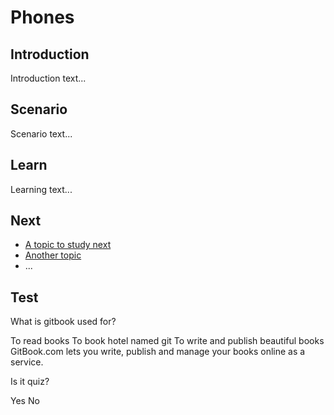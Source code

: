 # Phones
## Introduction

Introduction text...


## Scenario

Scenario text...


## Learn

Learning text...


## Next

 * [A topic to study next](en/topics/_topic/_unit/index.md)
 * [Another topic](en/topics/_topic/_unit/index.md)
 * ...


## Test

<quiz name="Gitbook Quiz">
    <question multiple>
        <p>What is gitbook used for?</p>
        <answer correct>To read books</answer>
        <answer>To book hotel named git</answer>
        <answer correct>To write and publish beautiful books</answer>
        <explanation>GitBook.com lets you write, publish and manage your books online as a service.</explanation>
    </question>
    <question>
        <p>Is it quiz?</p>
        <answer correct>Yes</answer>
        <answer>No</answer>
    </question>
</quiz>


